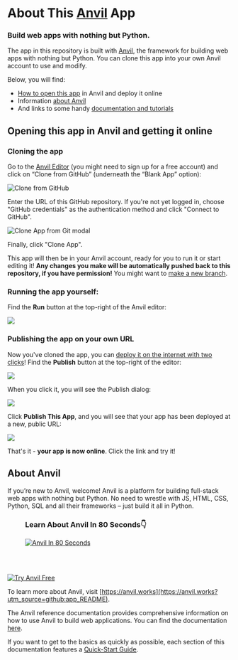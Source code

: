 # About This [Anvil](https://anvil.works/?utm_source=github:app_README) App

### Build web apps with nothing but Python.

The app in this repository is built with [Anvil](https://anvil.works?utm_source=github:app_README), the framework for building web apps with nothing but Python. You can clone this app into your own Anvil account to use and modify.

Below, you will find:
- [How to open this app](#opening-this-app-in-anvil-and-getting-it-online) in Anvil and deploy it online
- Information [about Anvil](#about-anvil)
- And links to some handy [documentation and tutorials](#tutorials-and-documentation)

## Opening this app in Anvil and getting it online

### Cloning the app

Go to the [Anvil Editor](https://anvil.works/build?utm_source=github:app_README) (you might need to sign up for a free account) and click on “Clone from GitHub” (underneath the “Blank App” option):

<img src="https://anvil.works/docs/version-control-new-ide/img/git/clone-from-github.png" alt="Clone from GitHub"/>

Enter the URL of this GitHub repository. If you're not yet logged in, choose "GitHub credentials" as the authentication method and click "Connect to GitHub".

<img src="https://anvil.works/docs/version-control-new-ide/img/git/clone-app-from-git.png" alt="Clone App from Git modal"/>

Finally, click "Clone App".

This app will then be in your Anvil account, ready for you to run it or start editing it! **Any changes you make will be automatically pushed back to this repository, if you have permission!** You might want to [make a new branch](https://anvil.works/docs/version-control-new-ide?utm_source=github:app_README).

### Running the app yourself:

Find the **Run** button at the top-right of the Anvil editor:

<img src="https://anvil.works/docs/img/run-button-new-ide.png"/>


### Publishing the app on your own URL

Now you've cloned the app, you can [deploy it on the internet with two clicks](https://anvil.works/docs/deployment/quickstart?utm_source=github:app_README)! Find the **Publish** button at the top-right of the editor:

<img src="https://anvil.works/docs/deployment-new-ide/img/environments/publish-button.png"/>

When you click it, you will see the Publish dialog:

<img src="https://anvil.works/docs/deployment-new-ide/img/quickstart/empty-environments-dialog.png"/>

Click **Publish This App**, and you will see that your app has been deployed at a new, public URL:

<img src="https://anvil.works/docs/deployment-new-ide/img/quickstart/default-public-environment.png"/>

That's it - **your app is now online**. Click the link and try it!

## About Anvil

If you’re new to Anvil, welcome! Anvil is a platform for building full-stack web apps with nothing but Python. No need to wrestle with JS, HTML, CSS, Python, SQL and all their frameworks – just build it all in Python.

<figure>
<figcaption><h3>Learn About Anvil In 80 Seconds👇</h3></figcaption>
<a href="https://www.youtube.com/watch?v=3V-3g1mQ5GY" target="_blank">
<img
  src="https://anvil-website-static.s3.eu-west-2.amazonaws.com/anvil-in-80-seconds-YouTube.png"
  alt="Anvil In 80 Seconds"
/>
</a>
</figure>
<br><br>

[![Try Anvil Free](https://anvil-website-static.s3.eu-west-2.amazonaws.com/mark-complete.png)](https://anvil.works?utm_source=github:app_README)

To learn more about Anvil, visit [https://anvil.works](https://anvil.works?utm_source=github:app_README).

The Anvil reference documentation provides comprehensive information on how to use Anvil to build web applications. You can find the documentation [here](https://anvil.works/docs/overview?utm_source=github:app_README).

If you want to get to the basics as quickly as possible, each section of this documentation features a [Quick-Start Guide](https://anvil.works/docs/overview/quickstarts?utm_source=github:app_README).

